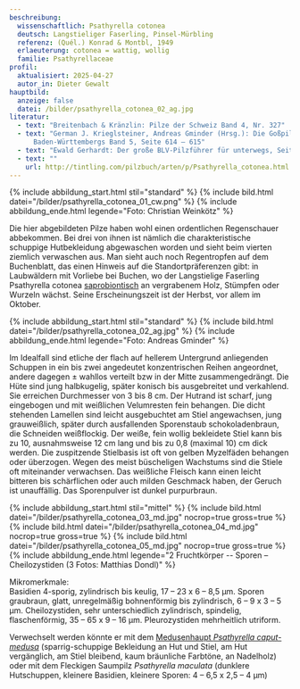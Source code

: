 ```yaml
---
beschreibung:
  wissenschaftlich: Psathyrella cotonea
  deutsch: Langstieliger Faserling, Pinsel-Mürbling
  referenz: (Quél.) Konrad & Montbl, 1949
  erlaeuterung: cotonea = wattig, wollig
  familie: Psathyrellaceae
profil:
  aktualisiert: 2025-04-27
  autor_in: Dieter Gewalt
hauptbild:
  anzeige: false
  datei: /bilder/psathyrella_cotonea_02_ag.jpg
literatur:
  - text: "Breitenbach & Kränzlin: Pilze der Schweiz Band 4, Nr. 327"
  - text: "German J. Krieglsteiner, Andreas Gminder (Hrsg.): Die Goßpilze
      Baden-Württembergs Band 5, Seite 614 – 615"
  - text: "Ewald Gerhardt: Der große BLV-Pilzführer für unterwegs, Seite 362"
  - text: ""
    url: http://tintling.com/pilzbuch/arten/p/Psathyrella_cotonea.html
---
```

{% include abbildung_start.html stil="standard" %}
{% include bild.html datei="/bilder/psathyrella_cotonea_01_cw.png" %}
{% include abbildung_ende.html legende="Foto: Christian Weinkötz" %}

Die hier abgebildeten Pilze haben wohl einen ordentlichen Regenschauer abbekommen. Bei drei von ihnen ist nämlich die charakteristische schuppige Hutbekleidung abgewaschen worden und sieht beim vierten ziemlich verwaschen aus. Man sieht auch noch Regentropfen auf dem Buchenblatt, das einen Hinweis auf die Standortpräferenzen gibt: in Laubwäldern mit Vorliebe bei Buchen, wo der Langstielige Faserling Psathyrella cotonea [saprobiontisch](saprobiontisch "Glossar") an vergrabenem Holz, Stümpfen oder Wurzeln wächst. Seine Erscheinungszeit ist der Herbst, vor allem im Oktober.

{% include abbildung_start.html stil="standard" %}
{% include bild.html datei="/bilder/psathyrella_cotonea_02_ag.jpg" %}
{% include abbildung_ende.html legende="Foto: Andreas Gminder" %}

Im Idealfall sind etliche der flach auf hellerem Untergrund anliegenden Schuppen in ein bis zwei angedeutet konzentrischen Reihen angeordnet, andere dagegen ± wahllos verteilt bzw in der Mitte zusammengedrängt. Die Hüte sind jung halbkugelig, später konisch bis ausgebreitet und verkahlend. Sie erreichen Durchmesser von 3 bis 8 cm. Der Hutrand ist scharf, jung eingebogen und mit weißlichen Velumresten fein behangen. Die dicht stehenden Lamellen sind leicht ausgebuchtet am Stiel angewachsen, jung grauweißlich, später durch ausfallenden Sporenstaub schokoladenbraun, die Schneiden weißflockig. Der weiße, fein wollig bekleidete Stiel kann bis zu 10, ausnahmsweise 12 cm lang und bis zu 0,8 (maximal 10) cm dick werden. Die zuspitzende Stielbasis ist oft von gelben Myzelfäden behangen oder überzogen. Wegen des meist büscheligen Wachstums sind die Stiele oft miteinander verwachsen. Das weißliche Fleisch kann einen leicht bitteren bis schärflichen oder auch milden Geschmack haben, der Geruch ist unauffällig. Das Sporenpulver ist dunkel purpurbraun.

{% include abbildung_start.html stil="mittel" %}
{% include bild.html datei="/bilder/psathyrella_cotonea_03_md.jpg" nocrop=true gross=true %}
{% include bild.html datei="/bilder/psathyrella_cotonea_04_md.jpg" nocrop=true gross=true %}
{% include bild.html datei="/bilder/psathyrella_cotonea_05_md.jpg" nocrop=true gross=true %}
{% include abbildung_ende.html legende="2 Fruchtkörper -- Sporen – Cheilozystiden (3 Fotos: Matthias Dondl)" %}

Mikromerkmale:\
Basidien 4-sporig, zylindrisch bis keulig, 17 – 23 x 6 – 8,5 µm. Sporen graubraun, glatt, unregelmäßig bohnenförmig bis zylindrisch, 6 – 9 x 3 – 5 µm. Cheilozystiden, sehr unterschiedlich zylindrisch, spindelig, flaschenförmig, 35 – 65 x 9 – 16 µm. Pleurozystiden mehrheitlich utriform. 

Verwechselt werden könnte er mit dem [Medusenhaupt *Psathyrella caput-medusa*](/pilze/psathyrella-caput-medusae-medusenhaupt) (sparrig-schuppige Bekleidung an Hut und Stiel, am Hut vergänglich, am Stiel bleibend, kaum bräunliche Farbtöne, an Nadelholz) oder mit dem Fleckigen Saumpilz *Psathyrella maculata* (dunklere Hutschuppen, kleinere Basidien, kleinere Sporen: 4 – 6,5 x 2,5 – 4 µm)